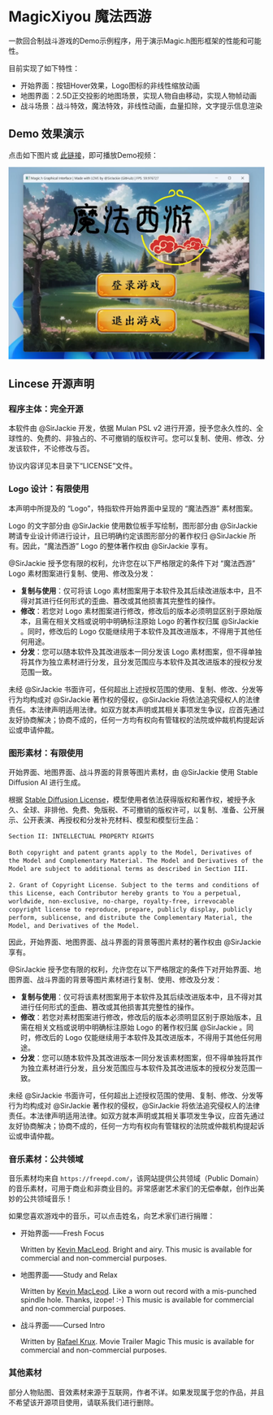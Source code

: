 # MagicXiyou 魔法西游

一款回合制战斗游戏的Demo示例程序，用于演示Magic.h图形框架的性能和可能性。

目前实现了如下特性：

- 开始界面：按钮Hover效果，Logo图标的非线性缩放动画
- 地图界面：2.5D正交投影的地图场景，实现人物自由移动，实现人物帧动画
- 战斗场景：战斗特效，魔法特效，非线性动画，血量扣除，文字提示信息渲染

## Demo 效果演示

点击如下图片或 [此链接](README.assets/MagicXiyou_Demo_v1.0.mp4)，即可播放Demo视频：

[![MagicXiyou_Preview_v1.0](README.assets/MagicXiyou_Preview_v1.0.png)](README.assets/MagicXiyou_Demo_v1.0.mp4)

## Lincese 开源声明

### 程序主体：完全开源

本软件由 @SirJackie 开发，依据 Mulan PSL v2 进行开源，授予您永久性的、全球性的、免费的、非独占的、不可撤销的版权许可。您可以复制、使用、修改、分发该软件，不论修改与否。

协议内容详见本目录下“LICENSE”文件。

### Logo 设计：有限使用

本声明中所提及的 “Logo”，特指软件开始界面中呈现的 “魔法西游” 素材图案。

Logo 的文字部分由 @SirJackie 使用数位板手写绘制，图形部分由 @SirJackie 聘请专业设计师进行设计，且已明确约定该图形部分的著作权归 @SirJackie 所有。因此，“魔法西游” Logo 的整体著作权由 @SirJackie 享有。

@SirJackie 授予您有限的权利，允许您在以下严格限定的条件下对 “魔法西游” Logo 素材图案进行复制、使用、修改及分发：

- **复制与使用**：仅可将该 Logo 素材图案用于本软件及其后续改进版本中，且不得对其进行任何形式的歪曲、篡改或其他损害其完整性的操作。
- **修改**：若您对 Logo 素材图案进行修改，修改后的版本必须明显区别于原始版本，且需在相关文档或说明中明确标注原始 Logo 的著作权归属 @SirJackie 。同时，修改后的 Logo 仅能继续用于本软件及其改进版本，不得用于其他任何用途。
- **分发**：您可以随本软件及其改进版本一同分发该 Logo 素材图案，但不得单独将其作为独立素材进行分发，且分发范围应与本软件及其改进版本的授权分发范围一致。

未经 @SirJackie 书面许可，任何超出上述授权范围的使用、复制、修改、分发等行为均构成对 @SirJackie 著作权的侵权，@SirJackie 将依法追究侵权人的法律责任。本法律声明适用法律。如双方就本声明或其相关事项发生争议，应首先通过友好协商解决；协商不成的，任何一方均有权向有管辖权的法院或仲裁机构提起诉讼或申请仲裁。

### 图形素材：有限使用

开始界面、地图界面、战斗界面的背景等图片素材，由 @SirJackie 使用 Stable Diffusion AI 进行生成。

根据 [Stable Diffusion License](https://github.com/CompVis/stable-diffusion/blob/main/LICENSE)，模型使用者依法获得版权和著作权，被授予永久、全球、非排他、免费、免版税、不可撤销的版权许可，以复制、准备、公开展示、公开表演、再授权和分发补充材料、模型和模型衍生品：

```
Section II: INTELLECTUAL PROPERTY RIGHTS

Both copyright and patent grants apply to the Model, Derivatives of the Model and Complementary Material. The Model and Derivatives of the Model are subject to additional terms as described in Section III.

2. Grant of Copyright License. Subject to the terms and conditions of this License, each Contributor hereby grants to You a perpetual, worldwide, non-exclusive, no-charge, royalty-free, irrevocable copyright license to reproduce, prepare, publicly display, publicly perform, sublicense, and distribute the Complementary Material, the Model, and Derivatives of the Model.
```

因此，开始界面、地图界面、战斗界面的背景等图片素材的著作权由 @SirJackie 享有。

@SirJackie 授予您有限的权利，允许您在以下严格限定的条件下对开始界面、地图界面、战斗界面的背景等图片素材进行复制、使用、修改及分发：

- **复制与使用**：仅可将该素材图案用于本软件及其后续改进版本中，且不得对其进行任何形式的歪曲、篡改或其他损害其完整性的操作。
- **修改**：若您对素材图案进行修改，修改后的版本必须明显区别于原始版本，且需在相关文档或说明中明确标注原始 Logo 的著作权归属 @SirJackie 。同时，修改后的 Logo 仅能继续用于本软件及其改进版本，不得用于其他任何用途。
- **分发**：您可以随本软件及其改进版本一同分发该素材图案，但不得单独将其作为独立素材进行分发，且分发范围应与本软件及其改进版本的授权分发范围一致。

未经 @SirJackie 书面许可，任何超出上述授权范围的使用、复制、修改、分发等行为均构成对 @SirJackie 著作权的侵权，@SirJackie 将依法追究侵权人的法律责任。本法律声明适用法律。如双方就本声明或其相关事项发生争议，应首先通过友好协商解决；协商不成的，任何一方均有权向有管辖权的法院或仲裁机构提起诉讼或申请仲裁。

### 音乐素材：公共领域

音乐素材均来自 `https://freepd.com/`，该网站提供公共领域（Public Domain）的音乐素材，可用于商业和非商业目的。非常感谢艺术家们的无偿奉献，创作出美妙的公共领域音乐！

如果您喜欢游戏中的音乐，可以点击姓名，向艺术家们进行捐赠：

- 开始界面——Fresh Focus

  Written by [Kevin MacLeod](https://www.paypal.com/cgi-bin/webscr?cmd=_s-xclick&hosted_button_id=QL4T5W3SDDBZA). Bright and airy. This music is available for commercial and non-commercial purposes.

- 地图界面——Study and Relax

  Written by [Kevin MacLeod](https://www.paypal.com/cgi-bin/webscr?cmd=_s-xclick&hosted_button_id=QL4T5W3SDDBZA). Like a worn out record with a mis-punched spindle hole. Thanks, izope! :-) This music is available for commercial and non-commercial purposes.

- 战斗界面——Cursed Intro

  Written by [Rafael Krux](https://www.paypal.com/cgi-bin/webscr?cmd=_s-xclick&hosted_button_id=GHP54JTH49Q9U). Movie Trailer Magic This music is available for commercial and non-commercial purposes.

### 其他素材

部分人物贴图、音效素材来源于互联网，作者不详。如果发现属于您的作品，并且不希望该开源项目使用，请联系我们进行删除。

